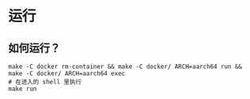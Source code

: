 # 运行

## 如何运行？

```shell
make -C docker rm-container && make -C docker/ ARCH=aarch64 run && make -C docker/ ARCH=aarch64 exec
# 在进入的 shell 里执行
make run
```
